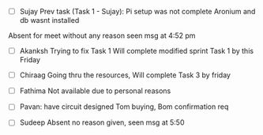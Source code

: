 - [ ] Sujay
Prev task (Task 1 - Sujay):
	Pi setup was not complete
	Aronium and db wasnt installed

Absent for meet without any reason seen msg at 4:52 pm

- [ ] Akanksh
Trying to fix Task 1
Will complete modified sprint Task 1 by this Friday

- [ ] Chiraag
Going thru the resources, Will complete Task 3 by friday

- [ ] Fathima
Not available due to personal reasons

- [ ] Pavan:
have circuit designed
Tom buying,
Bom confirmation req

- [ ] Sudeep
Absent no reason given, seen msg at 5:50